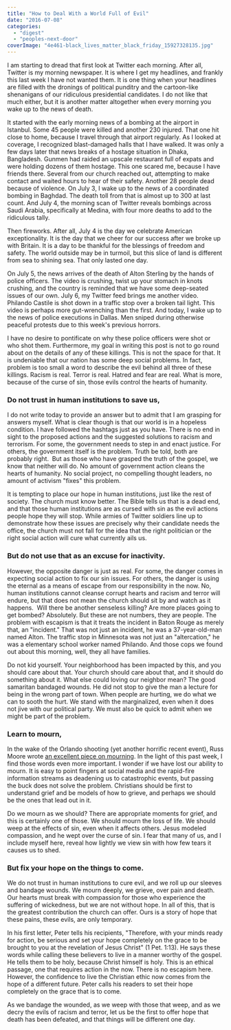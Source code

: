 ```yaml
---
title: "How to Deal With a World Full of Evil"
date: "2016-07-08"
categories: 
  - "digest"
  - "peoples-next-door"
coverImage: "4e461-black_lives_matter_black_friday_15927328135.jpg"
---
```


I am starting to dread that first look at Twitter each morning. After all, Twitter is my morning newspaper. It is where I get my headlines, and frankly this last week I have not wanted them. It is one thing when your headlines are filled with the dronings of political punditry and the cartoon-like shenanigans of our ridiculous presidential candidates. I do not like that much either, but it is another matter altogether when every morning you wake up to the news of death.

It started with the early morning news of a bombing at the airport in Istanbul. Some 45 people were killed and another 230 injured. That one hit close to home, because I travel through that airport regularly. As I looked at coverage, I recognized blast-damaged halls that I have walked. It was only a few days later that news breaks of a hostage situation in Dhaka, Bangladesh. Gunmen had raided an upscale restaurant full of expats and were holding dozens of them hostage. This one scared me, because I have friends there. Several from our church reached out, attempting to make contact and waited hours to hear of their safety. Another 28 people dead because of violence. On July 3, I wake up to the news of a coordinated bombing in Baghdad. The death toll from that is almost up to 300 at last count. And July 4, the morning scan of Twitter reveals bombings across Saudi Arabia, specifically at Medina, with four more deaths to add to the ridiculous tally.

Then fireworks. After all, July 4 is the day we celebrate American exceptionality. It is the day that we cheer for our success after we broke up with Britain. It is a day to be thankful for the blessings of freedom and safety. The world outside may be in turmoil, but this slice of land is different from sea to shining sea. That only lasted one day.

On July 5, the news arrives of the death of Alton Sterling by the hands of police officers. The video is crushing, twist up your stomach in knots crushing, and the country is reminded that we have some deep-seated issues of our own. July 6, my Twitter feed brings me another video. Philando Castile is shot down in a traffic stop over a broken tail light. This video is perhaps more gut-wrenching than the first. And today, I wake up to the news of police executions in Dallas. Men sniped during otherwise peaceful protests due to this week's previous horrors.

I have no desire to pontificate on why these police officers were shot or who shot them. Furthermore, my goal in writing this post is not to go round about on the details of any of these killings. This is not the space for that. It is undeniable that our nation has some deep social problems. In fact, problem is too small a word to describe the evil behind all three of these killings. Racism is real. Terror is real. Hatred and fear are real. What is more, because of the curse of sin, those evils control the hearts of humanity.

### Do not trust in human institutions to save us,

I do not write today to provide an answer but to admit that I am grasping for answers myself. What is clear though is that our world is in a hopeless condition. I have followed the hashtags just as you have. There is no end in sight to the proposed actions and the suggested solutions to racism and terrorism. For some, the government needs to step in and enact justice. For others, the government itself is the problem. Truth be told, both are probably right.  But as those who have grasped the truth of the gospel, we know that neither will do. No amount of government action cleans the hearts of humanity. No social project, no compelling thought leaders, no amount of activism "fixes" this problem.

It is tempting to place our hope in human institutions, just like the rest of society. The church must know better. The Bible tells us that is a dead end, and that those human institutions are as cursed with sin as the evil actions people hope they will stop. While armies of Twitter soldiers line up to demonstrate how these issues are precisely why their candidate needs the office, the church must not fall for the idea that the right politician or the right social action will cure what currently ails us.

### But do not use that as an excuse for inactivity.

However, the opposite danger is just as real. For some, the danger comes in expecting social action to fix our sin issues. For others, the danger is using the eternal as a means of escape from our responsibility in the now. No, human institutions cannot cleanse corrupt hearts and racism and terror will endure, but that does not mean the church should sit by and watch as it happens.  Will there be another senseless killing? Are more places going to get bombed? Absolutely. But these are not numbers, they are people. The problem with escapism is that it treats the incident in Baton Rouge as merely that, an "incident." That was not just an incident, he was a 37-year-old-man named Alton. The traffic stop in Minnesota was not just an "altercation," he was a elementary school worker named Philando. And those cops we found out about this morning, well, they all have families.

Do not kid yourself. Your neighborhood has been impacted by this, and you should care about that. Your church should care about that, and it should do something about it. What else could loving our neighbor mean? The good samaritan bandaged wounds. He did not stop to give the man a lecture for being in the wrong part of town. When people are hurting, we do what we can to sooth the hurt. We stand with the marginalized, even when it does not jive with our political party. We must also be quick to admit when we might be part of the problem.

### Learn to mourn,

In the wake of the Orlando shooting (yet another horrific recent event), Russ Moore wrote [an excellent piece on mourning](http://www.russellmoore.com/2016/06/12/orlando-can-still-weep-together/). In the light of this past week, I find those words even more important. I wonder if we have lost our ability to mourn. It is easy to point fingers at social media and the rapid-fire information streams as deadening us to catastrophic events, but passing the buck does not solve the problem. Christians should be first to understand grief and be models of how to grieve, and perhaps we should be the ones that lead out in it.

Do we mourn as we should? There are appropriate moments for grief, and this is certainly one of those. We should mourn the loss of life. We should weep at the effects of sin, even when it affects others. Jesus modeled compassion, and he wept over the curse of sin. I fear that many of us, and I include myself here, reveal how lightly we view sin with how few tears it causes us to shed.

### But fix your hope on the things to come.

We do not trust in human institutions to cure evil, and we roll up our sleeves and bandage wounds. We mourn deeply, we grieve, over pain and death. Our hearts must break with compassion for those who experience the suffering of wickedness, but we are not without hope. In all of this, that is the greatest contribution the church can offer. Ours is a story of hope that these pains, these evils, are only temporary.

In his first letter, Peter tells his recipients, "Therefore, with your minds ready for action, be serious and set your hope completely on the grace to be brought to you at the revelation of Jesus Christ" (1 Pet. 1:13). He says these words while calling these believers to live in a manner worthy of the gospel. He tells them to be holy, because Christ himself is holy. This is an ethical passage, one that requires action in the now. There is no escapism here. However, the confidence to live the Christian ethic now comes from the hope of a different future. Peter calls his readers to set their hope completely on the grace that is to come.

As we bandage the wounded, as we weep with those that weep, and as we decry the evils of racism and terror, let us be the first to offer hope that death has been defeated, and that things will be different one day.
